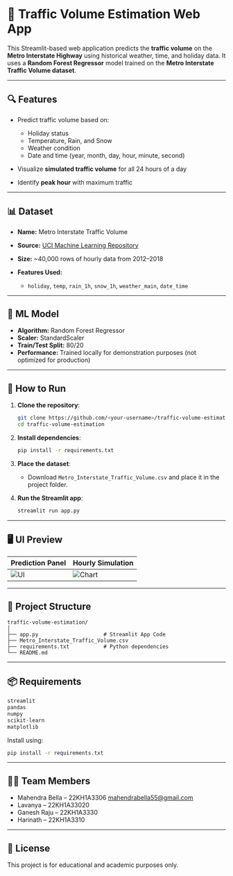 # 🚦 Traffic Volume Estimation Web App

This Streamlit-based web application predicts the **traffic volume** on the **Metro Interstate Highway** using historical weather, time, and holiday data. It uses a **Random Forest Regressor** model trained on the **Metro Interstate Traffic Volume dataset**.

---

## 🔍 Features

* Predict traffic volume based on:

  * Holiday status
  * Temperature, Rain, and Snow
  * Weather condition
  * Date and time (year, month, day, hour, minute, second)
* Visualize **simulated traffic volume** for all 24 hours of a day
* Identify **peak hour** with maximum traffic

---

## 📊 Dataset

* **Name:** Metro Interstate Traffic Volume
* **Source:** [UCI Machine Learning Repository](https://archive.ics.uci.edu/ml/datasets/Metro+Interstate+Traffic+Volume)
* **Size:** \~40,000 rows of hourly data from 2012–2018
* **Features Used:**

  * `holiday`, `temp`, `rain_1h`, `snow_1h`, `weather_main`, `date_time`

---

## 🧠 ML Model

* **Algorithm:** Random Forest Regressor
* **Scaler:** StandardScaler
* **Train/Test Split:** 80/20
* **Performance:** Trained locally for demonstration purposes (not optimized for production)

---

## 🚀 How to Run

1. **Clone the repository**:

   ```bash
   git clone https://github.com/<your-username>/traffic-volume-estimation.git
   cd traffic-volume-estimation
   ```

2. **Install dependencies**:

   ```bash
   pip install -r requirements.txt
   ```

3. **Place the dataset**:

   * Download `Metro_Interstate_Traffic_Volume.csv` and place it in the project folder.

4. **Run the Streamlit app**:

   ```bash
   streamlit run app.py
   ```

---

## 🖥️ UI Preview

| Prediction Panel                | Hourly Simulation                  |
| ------------------------------- | ---------------------------------- |
| ![UI](images/ui_prediction.png) | ![Chart](images/ui_simulation.png) |

---

## 📂 Project Structure

```
traffic-volume-estimation/
│
├── app.py                     # Streamlit App Code
├── Metro_Interstate_Traffic_Volume.csv
├── requirements.txt           # Python dependencies
└── README.md
```

---

## 📦 Requirements

```txt
streamlit
pandas
numpy
scikit-learn
matplotlib
```

Install using:

```bash
pip install -r requirements.txt
```

---

## 👨‍💻 Team Members

* Mahendra Bella – 22KH1A3306 [mahendrabella55@gmail.com](mailto:mahendrabella55@gmail.com)
* Lavanya – 22KH1A33020
* Ganesh Raju – 22KH1A3330
* Harinath – 22KH1A3310

---

## 📜 License

This project is for educational and academic purposes only.
